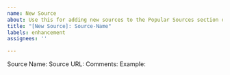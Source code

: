 ```yaml
---
name: New Source
about: Use this for adding new sources to the Popular Sources section on the readme.
title: "[New Source]: Source-Name"
labels: enhancement
assignees: ''

---
```


Source Name: 
Source URL: 
Comments:
Example:
